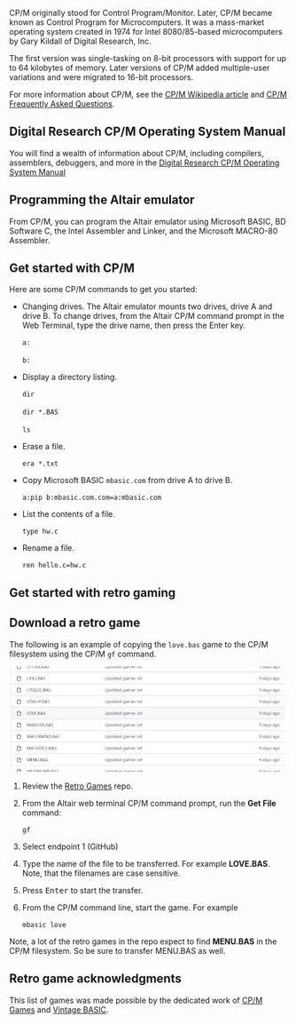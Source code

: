 CP/M originally stood for Control Program/Monitor. Later, CP/M became known as Control Program for Microcomputers. It was a mass-market operating system created in 1974 for Intel 8080/85-based microcomputers by Gary Kildall of Digital Research, Inc.

The first version was single-tasking on 8-bit processors with support for up to 64 kilobytes of memory. Later versions of CP/M added multiple-user variations and were migrated to 16-bit processors.

For more information about CP/M, see the [CP/M Wikipedia article](https://en.wikipedia.org/wiki/CP/M?azure-portal=true) and [CP/M Frequently Asked Questions](http://www.gaby.de/faq.htm).

## Digital Research CP/M Operating System Manual

You will find a wealth of information about CP/M, including compilers, assemblers, debuggers, and more in the [Digital Research CP/M Operating System Manual](http://www.gaby.de/cpm/manuals/archive/cpm22htm/)

## Programming the Altair emulator

From CP/M, you can program the Altair emulator using Microsoft BASIC, BD Software C, the Intel Assembler and Linker, and the Microsoft MACRO-80 Assembler.

## Get started with CP/M

Here are some CP/M commands to get you started:

- Changing drives. The Altair emulator mounts two drives, drive A and drive B. To change drives, from the Altair CP/M command prompt in the Web Terminal, type the drive name, then press the Enter key.

    ```cpm
    a:

    b:
    ```

- Display a directory listing.

    ```cpm
    dir

    dir *.BAS

    ls
    ```

- Erase a file.

    ```cpm
    era *.txt
    ```

- Copy Microsoft BASIC `mbasic.com` from drive A to drive B.

    ```cpm
    a:pip b:mbasic.com.com=a:mbasic.com
    ```

- List the contents of a file.

    ```cpm
    type hw.c
    ```

- Rename a file.

    ```cpm
    ren hello.c=hw.c
    ```

## Get started with retro gaming

## Download a retro game

The following is an example of copying the `love.bas` game to the CP/M filesystem using the CP/M `gf` command.

![](img/retro-games-snippet.png)

1. Review the [Retro Games](https://github.com/AzureSphereCloudEnabledAltair8800/RetroGames) repo.
1. From the Altair web terminal CP/M command prompt, run the **Get File** command:

    ```cpm
    gf
    ```

1. Select endpoint 1 (GitHub)
1. Type the name of the file to be transferred. For example **LOVE.BAS**. Note, that the filenames are case sensitive.
1. Press <kbd>Enter</kbd> to start the transfer.
1. From the CP/M command line, start the game. For example

    ```cpm
    mbasic love
    ```

Note, a lot of the retro games in the repo expect to find **MENU.BAS** in the CP/M filesystem. So be sure to transfer MENU.BAS as well.

## Retro game acknowledgments

This list of games was made possible by the dedicated work of [CP/M Games](http://www.retroarchive.org/cpm/games/games.htm) and [Vintage BASIC](http://www.vintage-basic.net/games.html).
